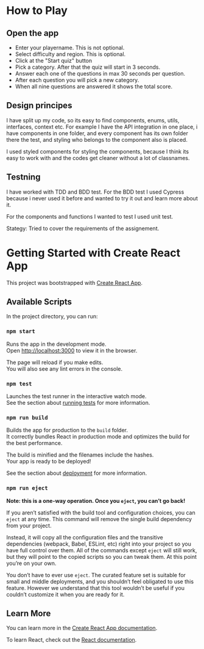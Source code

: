 # How to Play

## Open the app

- Enter your playername. This is not optional.
- Select difficulty and region. This is optional.
- Click at the "Start quiz" button
- Pick a category. After that the quiz will start in 3 seconds.
- Answer each one of the questions in max 30 seconds per question.
- After each question you will pick a new category.
- When all nine questions are answered it shows the total score.

## Design principes

I have split up my code, so its easy to find components, enums, utils, interfaces, context etc.
For example I have the API integration in one place, i have components in one folder, and every component has its own folder there the test, and styling who belongs to the component also is placed.

I used styled components for styling the components, because I think its easy to work with and the codes get cleaner without a lot of classnames.

## Testning

I have worked with TDD and BDD test. For the BDD test I used Cypress because i never used it before and wanted to try it out and learn more about it.

For the components and functions I wanted to test I used unit test.

Stategy: Tried to cover the requirements of the assignement. 

# Getting Started with Create React App

This project was bootstrapped with [Create React App](https://github.com/facebook/create-react-app).

## Available Scripts

In the project directory, you can run:

### `npm start`

Runs the app in the development mode.\
Open [http://localhost:3000](http://localhost:3000) to view it in the browser.

The page will reload if you make edits.\
You will also see any lint errors in the console.

### `npm test`

Launches the test runner in the interactive watch mode.\
See the section about [running tests](https://facebook.github.io/create-react-app/docs/running-tests) for more information.

### `npm run build`

Builds the app for production to the `build` folder.\
It correctly bundles React in production mode and optimizes the build for the best performance.

The build is minified and the filenames include the hashes.\
Your app is ready to be deployed!

See the section about [deployment](https://facebook.github.io/create-react-app/docs/deployment) for more information.

### `npm run eject`

**Note: this is a one-way operation. Once you `eject`, you can’t go back!**

If you aren’t satisfied with the build tool and configuration choices, you can `eject` at any time. This command will remove the single build dependency from your project.

Instead, it will copy all the configuration files and the transitive dependencies (webpack, Babel, ESLint, etc) right into your project so you have full control over them. All of the commands except `eject` will still work, but they will point to the copied scripts so you can tweak them. At this point you’re on your own.

You don’t have to ever use `eject`. The curated feature set is suitable for small and middle deployments, and you shouldn’t feel obligated to use this feature. However we understand that this tool wouldn’t be useful if you couldn’t customize it when you are ready for it.

## Learn More

You can learn more in the [Create React App documentation](https://facebook.github.io/create-react-app/docs/getting-started).

To learn React, check out the [React documentation](https://reactjs.org/).
